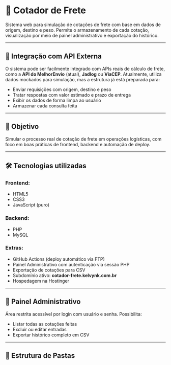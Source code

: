 # 🚚 Cotador de Frete

Sistema web para simulação de cotações de frete com base em dados de origem, destino e peso. Permite o armazenamento de cada cotação, visualização por meio de painel administrativo e exportação do histórico.

---

## 🔗 Integração com API Externa

O sistema pode ser facilmente integrado com APIs reais de cálculo de frete, como a **API do MelhorEnvio** (atual), **Jadlog** ou **ViaCEP**. Atualmente, utiliza dados mockados para simulação, mas a estrutura já está preparada para:

- Enviar requisições com origem, destino e peso
- Tratar respostas com valor estimado e prazo de entrega
- Exibir os dados de forma limpa ao usuário
- Armazenar cada consulta feita

---

## 🎯 Objetivo

Simular o processo real de cotação de frete em operações logísticas, com foco em boas práticas de frontend, backend e automação de deploy.

---

## 🛠️ Tecnologias utilizadas

### Frontend:
- HTML5
- CSS3
- JavaScript (puro)

### Backend:
- PHP
- MySQL

### Extras:
- GitHub Actions (deploy automático via FTP)
- Painel Administrativo com autenticação via sessão PHP
- Exportação de cotações para CSV
- Subdomínio ativo: **cotador-frete.kelvynk.com.br**
- Hospedagem na Hostinger

---

## 🔐 Painel Administrativo

Área restrita acessível por login com usuário e senha. Possibilita:
- Listar todas as cotações feitas
- Excluir ou editar entradas
- Exportar histórico completo em CSV

---

## 📂 Estrutura de Pastas

